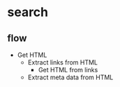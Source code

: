 # search

## flow

- Get HTML
    - Extract links from HTML
        - Get HTML from links
    - Extract meta data from HTML
 